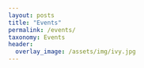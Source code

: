 ```yaml
---
layout: posts
title: "Events"
permalink: /events/
taxonomy: Events
header:
  overlay_image: /assets/img/ivy.jpg
---
```

